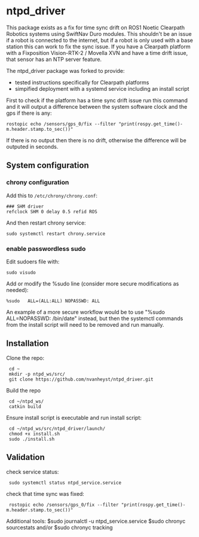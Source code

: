 ntpd\_driver
============

This package exists as a fix for time sync drift on ROS1 Noetic Clearpath Robotics systems using SwiftNav Duro modules. This shouldn't be an issue if a robot is connected to the internet, but if a robot is only used with a base station this can work to fix the sync issue. If you have a Clearpath platform with a Fixposition Vision-RTK-2 / Movella XVN and have a time drift issue, that sensor has an NTP server feature.

The ntpd_driver package was forked to provide: 
- tested instructions specifically for Clearpath platforms
- simpified deployment with a systemd service including an install script

First to check if the platform has a time sync drift issue run this command and it will output a difference between the system software clock and the gps if there is any:

    rostopic echo /sensors/gps_0/fix --filter "print(rospy.get_time()-m.header.stamp.to_sec())"

If there is no output then there is no drift, otherwise the difference will be outputed in seconds. 

System configuration
--------------------

### chrony configuration

Add this to `/etc/chrony/chrony.conf`:

    ### SHM driver
    refclock SHM 0 delay 0.5 refid ROS

And then restart chrony service:

    sudo systemctl restart chrony.service 

### enable passwordless sudo

Edit sudoers file with:

    sudo visudo

Add or modify the %sudo line (consider more secure modifications as needed):

    %sudo   ALL=(ALL:ALL) NOPASSWD: ALL

An example of a more secure workflow would be to use "%sudo	ALL=NOPASSWD: /bin/date" instead, but then the systemctl commands from the install script will need to be removed and run manually. 
 

Installation
--------------------

Clone the repo:

     cd ~
     mkdir -p ntpd_ws/src/
     git clone https://github.com/nvanheyst/ntpd_driver.git
     
Build the repo     

     cd ~/ntpd_ws/
     catkin build

Ensure install script is executable and run install script:

     cd ~/ntpd_ws/src/ntpd_driver/launch/
     chmod +x install.sh
     sudo ./install.sh 
     
Validation
--------------------

check service status:

     sudo systemctl status ntpd_service.service
     
check that time sync was fixed:
     
     rostopic echo /sensors/gps_0/fix --filter "print(rospy.get_time()-m.header.stamp.to_sec())"

Additional tools:
     $sudo journalctl -u ntpd_service.service
     $sudo chronyc sourcestats and/or $sudo chronyc tracking
